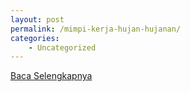 ```yaml
---
layout: post
permalink: /mimpi-kerja-hujan-hujanan/
categories:
    - Uncategorized
---
```


[Baca Selengkapnya](/05)